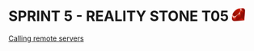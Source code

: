 # SPRINT 5  - REALITY STONE T05   ![](mapa_mental/img/ruby.png) 

[Calling remote servers](#calling-remote-servers)